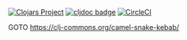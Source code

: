 [![Clojars Project](https://img.shields.io/clojars/v/camel-snake-kebab.svg)](https://clojars.org/camel-snake-kebab)
[![cljdoc badge](https://cljdoc.org/badge/camel-snake-kebab)](https://cljdoc.org/d/camel-snake-kebab/camel-snake-kebab/CURRENT)
[![CircleCI](https://circleci.com/gh/clj-commons/camel-snake-kebab.svg?style=svg)](https://circleci.com/gh/clj-commons/camel-snake-kebab)

GOTO https://clj-commons.org/camel-snake-kebab/
